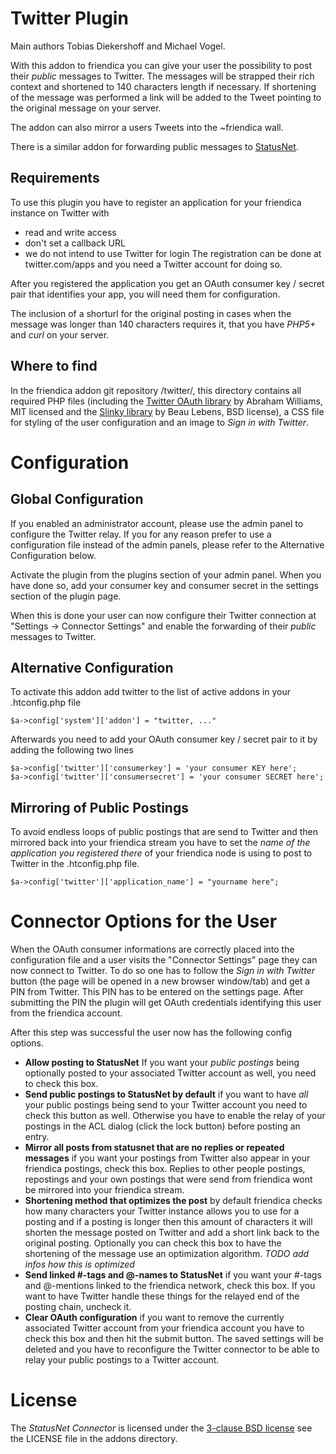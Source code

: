 Twitter Plugin
==============

Main authors Tobias Diekershoff and Michael Vogel.

With this addon to friendica you can give your user the possibility to post
their *public* messages to Twitter. The messages will be strapped their rich
context and shortened to 140 characters length if necessary. If shortening of
the message was performed a link will be added to the Tweet pointing to the
original message on your server.

The addon can also mirror a users Tweets into the ~friendica wall.

There is a similar addon for forwarding public messages to
[StatusNet](http://status.net).

Requirements
------------

To use this plugin you have to register an application for your friendica
instance on Twitter with
* read and write access
* don't set a callback URL
* we do not intend to use Twitter for login
The registration can be done at twitter.com/apps and you need a Twitter
account for doing so.

After you registered the application you get an OAuth consumer key / secret
pair that identifies your app, you will need them for configuration.

The inclusion of a shorturl for the original posting in cases when the
message was longer than 140 characters requires it, that you have *PHP5+* and
*curl* on your server.

Where to find
-------------

In the friendica addon git repository /twitter/, this directory contains
all required PHP files (including the [Twitter OAuth library][1] by Abraham
Williams, MIT licensed and the [Slinky library][2] by Beau Lebens, BSD license),
a CSS file for styling of the user configuration and an image to _Sign in with
Twitter_.

[1]: https://github.com/abraham/twitteroauth
[2]: http://dentedreality.com.au/projects/slinky/

Configuration
=============

Global Configuration
--------------------

If you enabled an administrator account, please use the admin panel to configure
the Twitter relay. If you for any reason prefer to use a configuration file instead 
of the admin panels, please refer to the Alternative Configuration below. 

Activate the plugin from the plugins section of your admin panel.  When you have
done so, add your consumer key and consumer secret in the settings section of the 
plugin page.

When this is done your user can now configure their Twitter connection at
"Settings -> Connector Settings" and enable the forwarding of their *public*
messages to Twitter.

Alternative Configuration
-------------------------

To activate this addon add twitter to the list of active addons in your
.htconfig.php file 

    $a->config['system']['addon'] = "twitter, ..."

Afterwards you need to add your OAuth consumer key / secret pair to it by
adding the following two lines

    $a->config['twitter']['consumerkey'] = 'your consumer KEY here';
    $a->config['twitter']['consumersecret'] = 'your consumer SECRET here';


Mirroring of Public Postings
----------------------------

To avoid endless loops of public postings that are send to Twitter and then
mirrored back into your friendica stream you have to set the _name of the
application you registered there_ of your friendica node is using to post to
Twitter in the .htconfig.php file.

    $a->config['twitter']['application_name'] = "yourname here";
 
Connector Options for the User
==============================

When the OAuth consumer informations are correctly placed into the
configuration file and a user visits the "Connector Settings" page they can now
connect to Twitter. To do so one has to follow the _Sign in with Twitter_
button (the page will be opened in a new browser window/tab) and get a PIN from
Twitter. This PIN has to be entered on the settings page. After submitting the
PIN the plugin will get OAuth credentials identifying this user from the
friendica account.

After this step was successful the user now has the following config options.

* **Allow posting to StatusNet** If you want your _public postings_ being
  optionally posted to your associated Twitter account as well, you need to
  check this box.
* **Send public postings to StatusNet by default** if you want to have _all_
  your public postings being send to your Twitter account you need to check
  this button as well. Otherwise you have to enable the relay of your postings
  in the ACL dialog (click the lock button) before posting an entry.
* **Mirror all posts from statusnet that are no replies or repeated messages**
  if you want your postings from Twitter also appear in your friendica
  postings, check this box. Replies to other people postings, repostings and your own
  postings that were send from friendica wont be mirrored into your friendica
  stream.
* **Shortening method that optimizes the post** by default friendica checks how
  many characters your Twitter instance allows you to use for a posting and
  if a posting is longer then this amount of characters it will shorten the
  message posted on Twitter and add a short link back to the original
  posting. Optionally you can check this box to have the shortening of the
  message use an optimization algorithm. _TODO add infos how this is
  optimized_
* **Send linked #-tags and @-names to StatusNet** if you want your #-tags and
  @-mentions linked to the friendica network, check this box. If you want to
  have Twitter handle these things for the relayed end of the posting chain,
  uncheck it.
* **Clear OAuth configuration** if you want to remove the currently associated
  Twitter account from your friendica account you have to check this box and
  then hit the submit button. The saved settings will be deleted and you have
  to reconfigure the Twitter connector to be able to relay your public
  postings to a Twitter account.

License
=======

The _StatusNet Connector_ is licensed under the [3-clause BSD license][3] see the
LICENSE file in the addons directory.

[3]: http://opensource.org/licenses/BSD-3-Clause


